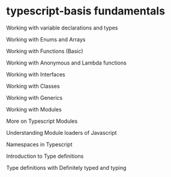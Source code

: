 # typescript-basis fundamentals

Working with variable declarations and types

Working with Enums and Arrays

Working with Functions (Basic)

Working with Anonymous and Lambda functions

Working with Interfaces

Working with Classes

Working with Generics

Working with Modules

More on Typescript Modules

Understanding Module loaders of Javascript

Namespaces in Typescript

Introduction to Type definitions

Type definitions with Definitely typed and typing

